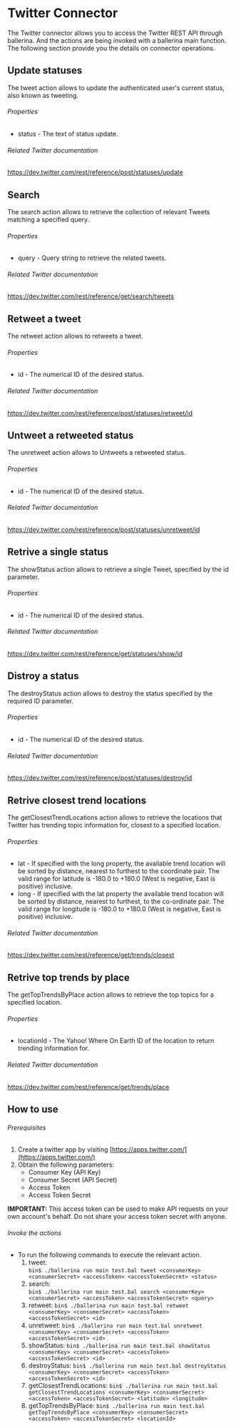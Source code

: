 # Twitter Connector

The Twitter connector allows you to access the Twitter REST API through ballerina. And the actions are being invoked
with a ballerina main function. The following section provide you the details on connector operations.

## Update statuses
The tweet action allows to update the authenticated user's current status, also known as tweeting.

###### Properties
  * status - The text of status update.

###### Related Twitter documentation
<https://dev.twitter.com/rest/reference/post/statuses/update>

## Search
The search action allows to retrieve the collection of relevant Tweets matching a specified query.

###### Properties
  * query - Query string to retrieve the related tweets.

###### Related Twitter documentation
<https://dev.twitter.com/rest/reference/get/search/tweets>

## Retweet a tweet
The retweet action allows to retweets a tweet.

###### Properties
  * id - The numerical ID of the desired status.

###### Related Twitter documentation
<https://dev.twitter.com/rest/reference/post/statuses/retweet/id>

## Untweet a retweeted status
The unretweet action allows to Untweets a retweeted status.

###### Properties
  * id - The numerical ID of the desired status.

###### Related Twitter documentation
<https://dev.twitter.com/rest/reference/post/statuses/unretweet/id>

## Retrive a single status
The showStatus action allows to retrieve a single Tweet, specified by the id parameter.

###### Properties
  * id - The numerical ID of the desired status.

###### Related Twitter documentation
<https://dev.twitter.com/rest/reference/get/statuses/show/id>

## Distroy a status
The destroyStatus action allows to destroy the status specified by the required ID parameter.

###### Properties
  * id - The numerical ID of the desired status.

###### Related Twitter documentation
<https://dev.twitter.com/rest/reference/post/statuses/destroy/id>

## Retrive closest trend locations
The getClosestTrendLocations action allows to retrieve the locations that Twitter has trending topic information
for, closest to a specified location.

###### Properties
  * lat -  If specified with the long property, the available trend location will be sorted by distance, nearest
                to furthest to the coordinate pair. The valid range for latitude is -180.0 to +180.0 (West is negative,
                East is positive) inclusive.
  * long - If specified with the lat property the available trend location will be sorted by distance, nearest to
                furthest, to the co-ordinate pair. The valid range for longitude is -180.0 to +180.0 (West is negative,
                East is positive) inclusive.

###### Related Twitter documentation
<https://dev.twitter.com/rest/reference/get/trends/closest>

## Retrive top trends by place
The getTopTrendsByPlace action allows to retrieve the top topics for a specified location.

###### Properties
  * locationId -  The Yahoo! Where On Earth ID of the location to return trending information for.

###### Related Twitter documentation
<https://dev.twitter.com/rest/reference/get/trends/place>

## How to use

###### Prerequisites
1. Create a twitter app by visiting [https://apps.twitter.com/](https://apps.twitter.com/)
2. Obtain the following parameters:
    * Consumer Key (API Key)
    * Consumer Secret (API Secret)
    * Access Token
    * Access Token Secret

**IMPORTANT:** This access token can be used to make API requests on your own account's behalf. Do not share your access token secret with anyone.

###### Invoke the actions
- To run the following commands to execute the relevant action.
  1. tweet:   
  `bin$ ./ballerina run main test.bal tweet <consumerKey> <consumerSecret> <accessToken> <accessTokenSecret> <status>`
  2. search:    
  `bin$ ./ballerina run main test.bal search <consumerKey> <consumerSecret> <accessToken> <accessTokenSecret> <query>`
  3. retweet: 
  `bin$ ./ballerina run main test.bal retweet <consumerKey> <consumerSecret> <accessToken> <accessTokenSecret> <id>`
  4. unretweet: 
  `bin$ ./ballerina run main test.bal unretweet <consumerKey> <consumerSecret> <accessToken> <accessTokenSecret> <id>`
  5. showStatus: 
  `bin$ ./ballerina run main test.bal showStatus <consumerKey> <consumerSecret> <accessToken> <accessTokenSecret> <id>`
  6. destroyStatus:
  `bin$ ./ballerina run main test.bal destroyStatus <consumerKey> <consumerSecret> <accessToken> <accessTokenSecret> <id>`
  7. getClosestTrendLocations:
  `bin$ ./ballerina run main test.bal getClosestTrendLocations <consumerKey> <consumerSecret> <accessToken> <accessTokenSecret> <latitude> <longitude>`
  8. getTopTrendsByPlace:
  `bin$ ./ballerina run main test.bal getTopTrendsByPlace <consumerKey> <consumerSecret> <accessToken> <accessTokenSecret> <locationId>`

